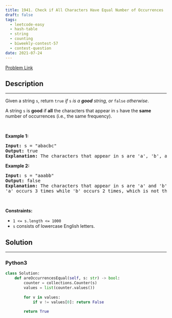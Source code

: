 ```yaml
---
title: 1941. Check if All Characters Have Equal Number of Occurrences
draft: false
tags: 
  - leetcode-easy
  - hash-table
  - string
  - counting
  - biweekly-contest-57
  - contest-question
date: 2021-07-24
---
```


[Problem Link](https://leetcode.com/problems/check-if-all-characters-have-equal-number-of-occurrences/)

## Description

---
<p>Given a string <code>s</code>, return <code>true</code><em> if </em><code>s</code><em> is a <strong>good</strong> string, or </em><code>false</code><em> otherwise</em>.</p>

<p>A string <code>s</code> is <strong>good</strong> if <strong>all</strong> the characters that appear in <code>s</code> have the <strong>same</strong> number of occurrences (i.e., the same frequency).</p>

<p>&nbsp;</p>
<p><strong class="example">Example 1:</strong></p>

<pre>
<strong>Input:</strong> s = &quot;abacbc&quot;
<strong>Output:</strong> true
<strong>Explanation:</strong> The characters that appear in s are &#39;a&#39;, &#39;b&#39;, and &#39;c&#39;. All characters occur 2 times in s.
</pre>

<p><strong class="example">Example 2:</strong></p>

<pre>
<strong>Input:</strong> s = &quot;aaabb&quot;
<strong>Output:</strong> false
<strong>Explanation:</strong> The characters that appear in s are &#39;a&#39; and &#39;b&#39;.
&#39;a&#39; occurs 3 times while &#39;b&#39; occurs 2 times, which is not the same number of times.
</pre>

<p>&nbsp;</p>
<p><strong>Constraints:</strong></p>

<ul>
	<li><code>1 &lt;= s.length &lt;= 1000</code></li>
	<li><code>s</code> consists of lowercase English letters.</li>
</ul>


## Solution

---
### Python3
``` py title='check-if-all-characters-have-equal-number-of-occurrences'
class Solution:
    def areOccurrencesEqual(self, s: str) -> bool:
        counter = collections.Counter(s)
        values = list(counter.values())
        
        for v in values:
            if v != values[0]: return False
        
        return True
```

